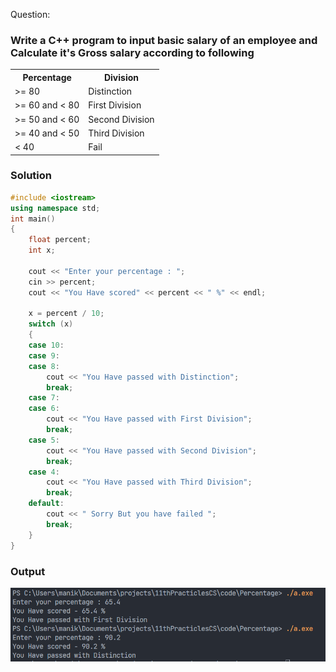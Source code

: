 Question:

### Write a C++ program to input basic salary of an employee and Calculate it's Gross salary according to following

<table>
<tr>
<th>Percentage</th>
<th>Division</th>
</tr>

<tr>
<td> >= 80</td>
<td>Distinction</td>
</tr>

<tr>
<td> >= 60 and < 80 </td>
<td>First Division</td>
</tr>

<tr>
<td> >= 50 and < 60 </td>
<td>Second Division</td>
</tr>

<tr>
<td> >= 40 and < 50 </td>
<td>Third Division</td>
</tr>

<tr>
<td> < 40 </td>
<td>Fail</td>
</tr>
</tr>

</table>

### Solution

```cpp
#include <iostream>
using namespace std;
int main()
{
    float percent;
    int x;

    cout << "Enter your percentage : ";
    cin >> percent;
    cout << "You Have scored" << percent << " %" << endl;

    x = percent / 10;
    switch (x)
    {
    case 10:
    case 9:
    case 8:
        cout << "You Have passed with Distinction";
        break;
    case 7:
    case 6:
        cout << "You Have passed with First Division";
        break;
    case 5:
        cout << "You Have passed with Second Division";
        break;
    case 4:
        cout << "You Have passed with Third Division";
        break;
    default:
        cout << " Sorry But you have failed ";
        break;
    }
}
```

### Output

<img src='./out[ut.png'></img>
